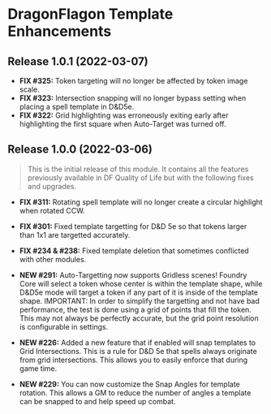 # DragonFlagon Template Enhancements

## Release 1.0.1 (2022-03-07)
- **FIX #325:** Token targeting will no longer be affected by token image scale.
- **FIX #323:** Intersection snapping will no longer bypass setting when placing a spell template in D&D5e.
- **FIX #322:** Grid highlighting was erroneously exiting early after highlighting the first square when Auto-Target was turned off.

## Release 1.0.0 (2022-03-06)

> This is the initial release of this module. It contains all the features previously available in DF Quality of Life but with the following fixes and upgrades.

- **FIX #311:** Rotating spell template will no longer create a circular highlight when rotated CCW.
- **FIX #301:** Fixed template targetting for D&D 5e so that tokens larger than 1x1 are targetted accurately.
- **FIX #234 & #238:** Fixed template deletion that sometimes conflicted with other modules.

- **NEW #291:** Auto-Targetting now supports Gridless scenes! Foundry Core will select a token whose center is within the template shape, while D&D5e mode will target a token if any part of it is inside of the template shape. IMPORTANT: In order to simplify the targetting and not have bad performance, the test is done using a grid of points that fill the token. This may not always be perfectly accurate, but the grid point resolution is configurable in settings.
- **NEW #226:** Added a new feature that if enabled will snap templates to Grid Intersections. This is a rule for D&D 5e that spells always originate from grid intersections. This allows you to easily enforce that during game time.
- **NEW #229:** You can now customize the Snap Angles for template rotation. This allows a GM to reduce the number of angles a template can be snapped to and help speed up combat.
